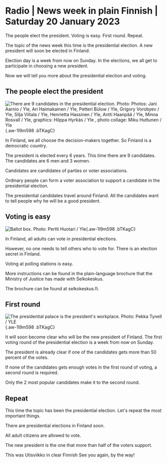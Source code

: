 # Radio \| News week in plain Finnish \| Saturday 20 January 2023

The people elect the president. Voting is easy. First round. Repeat.

The topic of the news week this time is the presidential election. A new president will soon be elected in Finland.

Election day is a week from now on Sunday. In the elections, we all get to participate in choosing a new president.

Now we will tell you more about the presidential election and voting.

## The people elect the president

![There are 9 candidates in the presidential election. Photo: Photos: Jani Aarnio / Yle, Ari Haimakainen / Yle, Petteri Bülow / Yle, Grigory Vorobyev / Yle, Silja Viitala / Yle, Henrietta Hassinen / Yle, Antti Haanpää / Yle, Minna Rosvall / Yle, graphics: Hilppa Hyrkäs / Yle , photo collage: Miku Huttunen / Yle](https://images.cdn.yle.fi/image/upload/c_crop,h_1080,w_1919,x_0,y_0/ar_1.7777777777777777,c_fill,g_faces,h_675,w_1200/dpr_1.0/q_auto:eco/f_auto/fl_lossy/v1705677559/39-123063565aa91d0f178e){.aw-1l9m598 .bTKagC}

In Finland, we all choose the decision-makers together. So Finland is a democratic country.

The president is elected every 6 years. This time there are 9 candidates. The candidates are 6 men and 3 women.

Candidates are candidates of parties or voter associations.

Ordinary people can form a voter association to support a candidate in the presidential election.

The presidential candidates travel around Finland. All the candidates want to tell people why he will be a good president.

## Voting is easy

![Ballot box. Photo: Pertti Huotari / Yle](https://images.cdn.yle.fi/image/upload/c_crop,h_1080,w_1919,x_0,y_0/ar_1.7777777777777777,c_fill,g_faces,h_675,w_1200/dpr_1.0/q_auto:eco/f_auto/fl_lossy/v1680452718/39-107346663ede1378da48){.aw-1l9m598 .bTKagC}

In Finland, all adults can vote in presidential elections.

However, no one needs to tell others who to vote for. There is an election secret in Finland.

Voting at polling stations is easy.

More instructions can be found in the plain-language brochure that the Ministry of Justice has made with Selkokeskus.

The brochure can be found at selkokeskus.fi.

## First round

![The presidential palace is the president's workplace. Photo: Pekka Tynell / YLE](https://images.cdn.yle.fi/image/upload/c_crop,h_3115,w_5537,x_0,y_0/ar_1.7777777777777777,c_fill,g_faces,h_675,w_1200/dpr_1.0/q_auto:eco/f_auto/fl_lossy/v1575530180/39-6193715de8aea02c234){.aw-1l9m598 .bTKagC}

It will soon become clear who will be the new president of Finland. The first voting round of the presidential election is a week from now on Sunday.

The president is already clear if one of the candidates gets more than 50 percent of the votes.

If none of the candidates gets enough votes in the first round of voting, a second round is required.

Only the 2 most popular candidates make it to the second round.

## Repeat

This time the topic has been the presidential election. Let's repeat the most important things.

There are presidential elections in Finland soon.

All adult citizens are allowed to vote.

The new president is the one that more than half of the voters support.

This was Utisviikko in clear Finnish See you again, by the way!
